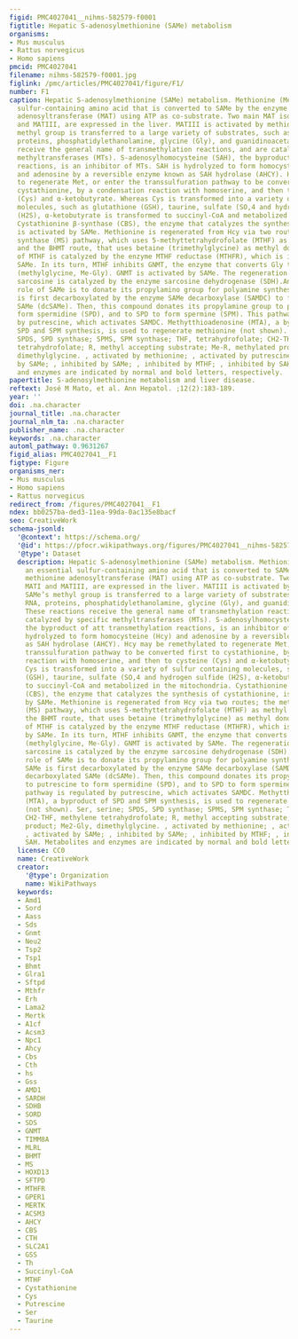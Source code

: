 ```yaml
---
figid: PMC4027041__nihms-582579-f0001
figtitle: Hepatic S-adenosylmethionine (SAMe) metabolism
organisms:
- Mus musculus
- Rattus norvegicus
- Homo sapiens
pmcid: PMC4027041
filename: nihms-582579-f0001.jpg
figlink: /pmc/articles/PMC4027041/figure/F1/
number: F1
caption: Hepatic S-adenosylmethionine (SAMe) metabolism. Methionine (Met) is an essential
  sulfur-containing amino acid that is converted to SAMe by the enzyme methionine
  adenosyltransferase (MAT) using ATP as co-substrate. Two main MAT isoforms, MATI
  and MATIII, are expressed in the liver. MATIII is activated by methionine. SAMe’s
  methyl group is transferred to a large variety of substrates, such as DNA, RNA,
  proteins, phosphatidylethanolamine, glycine (Gly), and guanidinoacetate. These reactions
  receive the general name of transmethylation reactions, and are catalyzed by specific
  methyltransferases (MTs). S-adenosylhomocysteine (SAH), the byproduct of att transmethylation
  reactions, is an inhibitor of MTs. SAH is hydrolyzed to form homocysteine (Hcy)
  and adenosine by a reversible enzyme known as SAH hydrolase (AHCY). Hcy may be remethylated
  to regenerate Met, or enter the transsulfuration pathway to be converted first to
  cystathionine, by a condensation reaction with homoserine, and then to cysteine
  (Cys) and α-ketobutyrate. Whereas Cys is transformed into a variety of sulfur containing
  molecules, such as glutathione (GSH), taurine, sulfate (SO,4 and hydrogen sulfide
  (H2S), α-ketobutyrate is transformed to succinyl-CoA and metabolized in the mitochondria.
  Cystathionine β-synthase (CBS), the enzyme that catalyzes the synthesis of cystathionine,
  is activated by SAMe. Methionine is regenerated from Hcy via two routes; the methionine
  synthase (MS) pathway, which uses 5-methyttetrahydrofolate (MTHF) as methyl donor,
  and the BHMT route, that uses betaine (trimethylglycine) as methyl donor. The synthesis
  of MTHF is catalyzed by the enzyme MTHF reductase (MTHFR), which is inhibited by
  SAMe. In its turn, MTHF inhibits GNMT, the enzyme that converts Gly to sarcosine
  (methylglycine, Me-Gly). GNMT is activated by SAMe. The regeneration of Gly from
  sarcosine is catalyzed by the enzyme sarcosine dehydrogenase (SDH).Another major
  role of SAMe is to donate its propylamino group for polyamine synthesis. Here, SAMe
  is first decarboxylated by the enzyme SAMe decarboxylase (SAMDC) to form decarboxylated
  SAMe (dcSAMe). Then, this compound donates its propylamine group to putrescine to
  form spermidine (SPD), and to SPD to form spermine (SPM). This pathway is regulated
  by putrescine, which activates SAMDC. Methytthioadenosine (MTA), a byproduct of
  SPD and SPM synthesis, is used to regenerate methionine (not shown). Ser, serine;
  SPDS, SPD synthase; SPMS, SPM synthase; THF, tetrahydrofolate; CH2-THF, methylene
  tetrahydrofolate; R, methyl accepting substrate; Me-R, methylated product; Me2-Gly,
  dimethylglycine. , activated by methionine; , activated by putrescine; , activated
  by SAMe; , inhibited by SAMe; , inhibited by MTHF; , inhibited by SAH. Metabolites
  and enzymes are indicated by normal and bold letters, respectively.
papertitle: S-adenosylmethionine metabolism and liver disease.
reftext: José M Mato, et al. Ann Hepatol. ;12(2):183-189.
year: ''
doi: .na.character
journal_title: .na.character
journal_nlm_ta: .na.character
publisher_name: .na.character
keywords: .na.character
automl_pathway: 0.9631267
figid_alias: PMC4027041__F1
figtype: Figure
organisms_ner:
- Mus musculus
- Homo sapiens
- Rattus norvegicus
redirect_from: /figures/PMC4027041__F1
ndex: bb0257ba-ded3-11ea-99da-0ac135e8bacf
seo: CreativeWork
schema-jsonld:
  '@context': https://schema.org/
  '@id': https://pfocr.wikipathways.org/figures/PMC4027041__nihms-582579-f0001.html
  '@type': Dataset
  description: Hepatic S-adenosylmethionine (SAMe) metabolism. Methionine (Met) is
    an essential sulfur-containing amino acid that is converted to SAMe by the enzyme
    methionine adenosyltransferase (MAT) using ATP as co-substrate. Two main MAT isoforms,
    MATI and MATIII, are expressed in the liver. MATIII is activated by methionine.
    SAMe’s methyl group is transferred to a large variety of substrates, such as DNA,
    RNA, proteins, phosphatidylethanolamine, glycine (Gly), and guanidinoacetate.
    These reactions receive the general name of transmethylation reactions, and are
    catalyzed by specific methyltransferases (MTs). S-adenosylhomocysteine (SAH),
    the byproduct of att transmethylation reactions, is an inhibitor of MTs. SAH is
    hydrolyzed to form homocysteine (Hcy) and adenosine by a reversible enzyme known
    as SAH hydrolase (AHCY). Hcy may be remethylated to regenerate Met, or enter the
    transsulfuration pathway to be converted first to cystathionine, by a condensation
    reaction with homoserine, and then to cysteine (Cys) and α-ketobutyrate. Whereas
    Cys is transformed into a variety of sulfur containing molecules, such as glutathione
    (GSH), taurine, sulfate (SO,4 and hydrogen sulfide (H2S), α-ketobutyrate is transformed
    to succinyl-CoA and metabolized in the mitochondria. Cystathionine β-synthase
    (CBS), the enzyme that catalyzes the synthesis of cystathionine, is activated
    by SAMe. Methionine is regenerated from Hcy via two routes; the methionine synthase
    (MS) pathway, which uses 5-methyttetrahydrofolate (MTHF) as methyl donor, and
    the BHMT route, that uses betaine (trimethylglycine) as methyl donor. The synthesis
    of MTHF is catalyzed by the enzyme MTHF reductase (MTHFR), which is inhibited
    by SAMe. In its turn, MTHF inhibits GNMT, the enzyme that converts Gly to sarcosine
    (methylglycine, Me-Gly). GNMT is activated by SAMe. The regeneration of Gly from
    sarcosine is catalyzed by the enzyme sarcosine dehydrogenase (SDH).Another major
    role of SAMe is to donate its propylamino group for polyamine synthesis. Here,
    SAMe is first decarboxylated by the enzyme SAMe decarboxylase (SAMDC) to form
    decarboxylated SAMe (dcSAMe). Then, this compound donates its propylamine group
    to putrescine to form spermidine (SPD), and to SPD to form spermine (SPM). This
    pathway is regulated by putrescine, which activates SAMDC. Methytthioadenosine
    (MTA), a byproduct of SPD and SPM synthesis, is used to regenerate methionine
    (not shown). Ser, serine; SPDS, SPD synthase; SPMS, SPM synthase; THF, tetrahydrofolate;
    CH2-THF, methylene tetrahydrofolate; R, methyl accepting substrate; Me-R, methylated
    product; Me2-Gly, dimethylglycine. , activated by methionine; , activated by putrescine;
    , activated by SAMe; , inhibited by SAMe; , inhibited by MTHF; , inhibited by
    SAH. Metabolites and enzymes are indicated by normal and bold letters, respectively.
  license: CC0
  name: CreativeWork
  creator:
    '@type': Organization
    name: WikiPathways
  keywords:
  - Amd1
  - Sord
  - Aass
  - Sds
  - Gnmt
  - Neu2
  - Tsp2
  - Tsp1
  - Bhmt
  - Glra1
  - Sftpd
  - Mthfr
  - Erh
  - Lama2
  - Mertk
  - A1cf
  - Acsm3
  - Npc1
  - Ahcy
  - Cbs
  - Cth
  - hs
  - Gss
  - AMD1
  - SARDH
  - SDHB
  - SORD
  - SDS
  - GNMT
  - TIMM8A
  - MLRL
  - BHMT
  - MS
  - HOXD13
  - SFTPD
  - MTHFR
  - GPER1
  - MERTK
  - ACSM3
  - AHCY
  - CBS
  - CTH
  - SLC2A1
  - GSS
  - Th
  - Succinyl-CoA
  - MTHF
  - Cystathionine
  - Cys
  - Putrescine
  - Ser
  - Taurine
---
```

